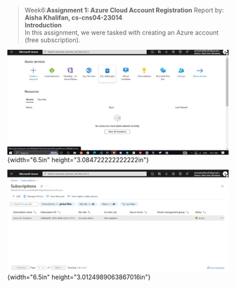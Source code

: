 > Week6:**Assignment 1: Azure Cloud Account Registration** Report by:
> **Aisha Khalifan, cs-cns04-23014**\
> **Introduction**\
> In this assignment, we were tasked with creating an Azure account
> (free subscription).

![](vertopal_027c5513afe74db0b0b01b3b287ecafd/media/image1.png){width="6.5in"
height="3.084722222222222in"}

![](vertopal_027c5513afe74db0b0b01b3b287ecafd/media/image2.png){width="6.5in"
height="3.0124989063867016in"}
